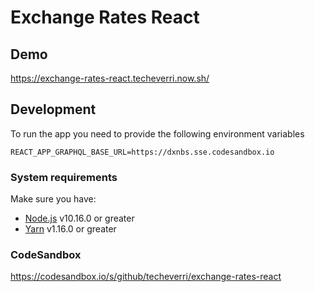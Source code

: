 # Exchange Rates React

## Demo

https://exchange-rates-react.techeverri.now.sh/

## Development

To run the app you need to provide the following environment variables

```
REACT_APP_GRAPHQL_BASE_URL=https://dxnbs.sse.codesandbox.io
```

### System requirements

Make sure you have:

- [Node.js](https://nodejs.org/) v10.16.0 or greater
- [Yarn](https://yarnpkg.com/) v1.16.0 or greater

### CodeSandbox

https://codesandbox.io/s/github/techeverri/exchange-rates-react
